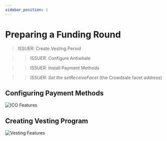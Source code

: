```yaml
---
sidebar_position: 1
---
```


# Preparing a Funding Round

> ISSUER: Create Vesting Period

>> ISSUER: Configure Antiwhale

>> ISSUER: Install Payment Methods

>> _ISSUER: Set the setReceiveFacet_ (the Crowdsale facet address)

## Configuring Payment Methods

![ICO Features](/img/dappmin/ico-payment-methods.png)

## Creating Vesting Program

![Vesting Features](/img/dappmin/vesting_fea.png)

